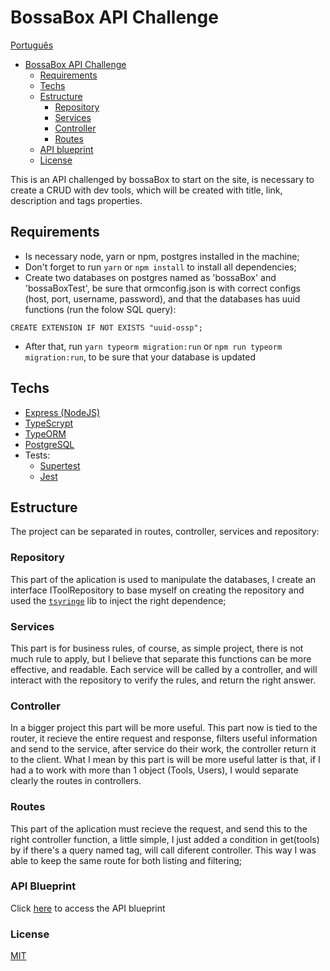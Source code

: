 # BossaBox API Challenge

[Português](https://github.com/Matan18/bossaBoxAPIChallenge/blob/master/README.pt.md)
  - [BossaBox API Challenge](#bossabox)
    - [Requirements](#requirements)
    - [Techs](#techs)
    - [Estructure](#estructure)
      - [Repository](#repository)
      - [Services](#services)
      - [Controller](#controller)
      - [Routes](#routes)
    - [API blueprint](https://github.com/Matan18/bossaBoxAPIChallenge/blob/master/apiblueprint.md)
     - [License](#license)


This is an API challenged by bossaBox to start on the site, is necessary to create a CRUD with dev tools, which will be created with title, link, description and tags properties.

## Requirements

* Is necessary node, yarn or npm, postgres installed in the machine;
* Don't forget to run `yarn` or `npm install` to install all dependencies;
* Create two databases on postgres named as 'bossaBox' and 'bossaBoxTest', be sure that ormconfig.json is with correct configs (host, port, username, password), and that the databases has uuid functions (run the folow SQL query):
```
CREATE EXTENSION IF NOT EXISTS "uuid-ossp";
```
* After that, run `yarn typeorm migration:run` or `npm run typeorm migration:run`, to be sure that your database is updated

## Techs
* [Express (NodeJS)](https://github.com/expressjs/express)
* [TypeScrypt](https://github.com/Microsoft/TypeScript)
* [TypeORM]()
* [PostgreSQL](https://www.postgresql.org/docs/)
* Tests:
  * [Supertest](https://github.com/visionmedia/supertest)
  * [Jest](https://jestjs.io/docs/en/getting-started)

## Estructure

The project can be separated in routes, controller, services and repository:

### Repository

This part of the aplication is used to manipulate the databases, I create an interface IToolRepository to base myself on creating the repository and used the [`tsyringe`](https://github.com/microsoft/tsyringe) lib to inject the right dependence;

### Services

This part is for business rules, of course, as simple project, there is not much rule to apply, but I believe that separate this functions can be more effective, and readable.
Each service will be called by a controller, and will interact with the repository to verify the rules, and return the right answer.

### Controller

In a bigger project this part will be more useful.
This part now is tied to the router, it recieve the entire request and response, filters useful information and send to the service, after service do their work, the controller return it to the client.
What I mean by this part is will be more useful latter is that, if I had a to work with more than 1 object (Tools, Users), I would separate clearly the routes in controllers. 

### Routes

This part of the aplication must recieve the request, and send this to the right controller function, a little simple, I just added a condition in get(tools) by if there's a query named tag, will call diferent controller. This way I was able to keep the same route for both listing and filtering;

### API Blueprint

Click [here](https://github.com/Matan18/bossaBoxAPIChallenge/blob/master/apiblueprint.md) to access the API blueprint

### License

[MIT](LICENSE)
